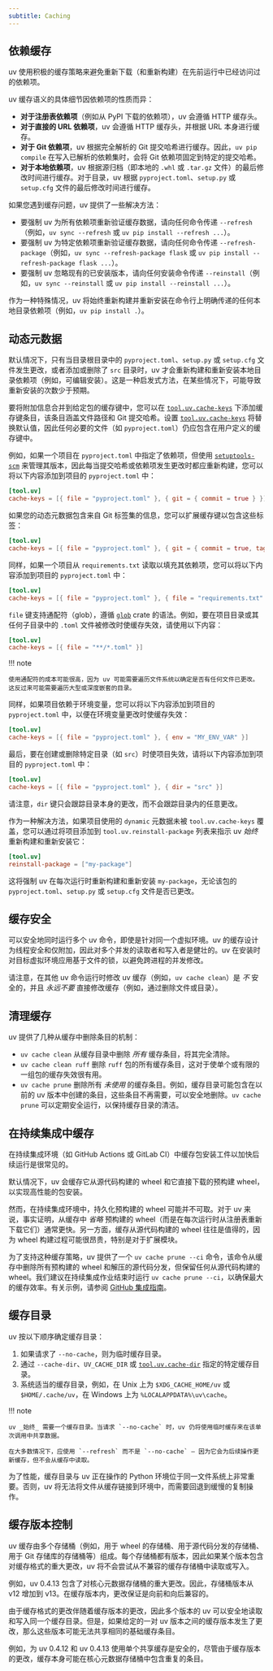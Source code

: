 ```yaml
---
subtitle: Caching
---
```


## 依赖缓存

uv 使用积极的缓存策略来避免重新下载（和重新构建）在先前运行中已经访问过的依赖项。

uv 缓存语义的具体细节因依赖项的性质而异：

- **对于注册表依赖项**（例如从 PyPI 下载的依赖项），uv 会遵循 HTTP 缓存头。
- **对于直接的 URL 依赖项**，uv 会遵循 HTTP 缓存头，并根据 URL 本身进行缓存。
- **对于 Git 依赖项**，uv 根据完全解析的 Git 提交哈希进行缓存。因此，`uv pip compile` 在写入已解析的依赖集时，会将 Git 依赖项固定到特定的提交哈希。
- **对于本地依赖项**，uv 根据源归档（即本地的 `.whl` 或 `.tar.gz` 文件）的最后修改时间进行缓存。对于目录，uv 根据 `pyproject.toml`、`setup.py` 或 `setup.cfg` 文件的最后修改时间进行缓存。

如果您遇到缓存问题，uv 提供了一些解决方法：

- 要强制 uv 为所有依赖项重新验证缓存数据，请向任何命令传递 `--refresh`（例如，`uv sync --refresh` 或 `uv pip install --refresh ...`）。
- 要强制 uv 为特定依赖项重新验证缓存数据，请向任何命令传递 `--refresh-package`（例如，`uv sync --refresh-package flask` 或 `uv pip install --refresh-package flask ...`）。
- 要强制 uv 忽略现有的已安装版本，请向任何安装命令传递 `--reinstall`（例如，`uv sync --reinstall` 或 `uv pip install --reinstall ...`）。

作为一种特殊情况，uv 将始终重新构建并重新安装在命令行上明确传递的任何本地目录依赖项（例如，`uv pip install .`）。

## 动态元数据

默认情况下，只有当目录根目录中的 `pyproject.toml`、`setup.py` 或 `setup.cfg` 文件发生更改，或者添加或删除了 `src` 目录时，uv 才会重新构建和重新安装本地目录依赖项（例如，可编辑安装）。这是一种启发式方法，在某些情况下，可能导致重新安装的次数少于预期。

要将附加信息合并到给定包的缓存键中，您可以在 [`tool.uv.cache-keys`](../reference/settings/configuration.md#cache-keys) 下添加缓存键条目，该条目涵盖文件路径和 Git 提交哈希。设置 [`tool.uv.cache-keys`](../reference/settings/configuration.md#cache-keys) 将替换默认值，因此任何必要的文件（如 `pyproject.toml`）仍应包含在用户定义的缓存键中。

例如，如果一个项目在 `pyproject.toml` 中指定了依赖项，但使用 [`setuptools-scm`](https://pypi.org/project/setuptools-scm/) 来管理其版本，因此每当提交哈希或依赖项发生更改时都应重新构建，您可以将以下内容添加到项目的 `pyproject.toml` 中：

```toml title="pyproject.toml"
[tool.uv]
cache-keys = [{ file = "pyproject.toml" }, { git = { commit = true } }]
```

如果您的动态元数据包含来自 Git 标签集的信息，您可以扩展缓存键以包含这些标签：

```toml title="pyproject.toml"
[tool.uv]
cache-keys = [{ file = "pyproject.toml" }, { git = { commit = true, tags = true } }]
```

同样，如果一个项目从 `requirements.txt` 读取以填充其依赖项，您可以将以下内容添加到项目的 `pyproject.toml` 中：

```toml title="pyproject.toml"
[tool.uv]
cache-keys = [{ file = "pyproject.toml" }, { file = "requirements.txt" }]
```

`file` 键支持通配符（glob），遵循 [`glob`](https://docs.rs/glob/0.3.1/glob/struct.Pattern.html) crate 的语法。例如，要在项目目录或其任何子目录中的 `.toml` 文件被修改时使缓存失效，请使用以下内容：

```toml title="pyproject.toml"
[tool.uv]
cache-keys = [{ file = "**/*.toml" }]
```

!!! note

    使用通配符的成本可能很高，因为 uv 可能需要遍历文件系统以确定是否有任何文件已更改。
    这反过来可能需要遍历大型或深度嵌套的目录。

同样，如果项目依赖于环境变量，您可以将以下内容添加到项目的 `pyproject.toml` 中，以便在环境变量更改时使缓存失效：

```toml title="pyproject.toml"
[tool.uv]
cache-keys = [{ file = "pyproject.toml" }, { env = "MY_ENV_VAR" }]
```

最后，要在创建或删除特定目录（如 `src`）时使项目失效，请将以下内容添加到项目的 `pyproject.toml` 中：

```toml title="pyproject.toml"
[tool.uv]
cache-keys = [{ file = "pyproject.toml" }, { dir = "src" }]
```

请注意，`dir` 键只会跟踪目录本身的更改，而不会跟踪目录内的任意更改。

作为一种解决方法，如果项目使用的 `dynamic` 元数据未被 `tool.uv.cache-keys` 覆盖，您可以通过将项目添加到 `tool.uv.reinstall-package` 列表来指示 uv _始终_ 重新构建和重新安装它：

```toml title="pyproject.toml"
[tool.uv]
reinstall-package = ["my-package"]
```

这将强制 uv 在每次运行时重新构建和重新安装 `my-package`，无论该包的 `pyproject.toml`、`setup.py` 或 `setup.cfg` 文件是否已更改。

## 缓存安全

可以安全地同时运行多个 uv 命令，即使是针对同一个虚拟环境。uv 的缓存设计为线程安全和仅附加，因此对多个并发的读取者和写入者是健壮的。uv 在安装时对目标虚拟环境应用基于文件的锁，以避免跨进程的并发修改。

请注意，在其他 uv 命令运行时修改 uv 缓存（例如，`uv cache clean`）是 _不_ 安全的，并且 _永远不要_ 直接修改缓存（例如，通过删除文件或目录）。

## 清理缓存

uv 提供了几种从缓存中删除条目的机制：

- `uv cache clean` 从缓存目录中删除 _所有_ 缓存条目，将其完全清除。
- `uv cache clean ruff` 删除 `ruff` 包的所有缓存条目，这对于使单个或有限的一组包的缓存失效很有用。
- `uv cache prune` 删除所有 _未使用_ 的缓存条目。例如，缓存目录可能包含在以前的 uv 版本中创建的条目，这些条目不再需要，可以安全地删除。`uv cache prune` 可以定期安全运行，以保持缓存目录的清洁。

## 在持续集成中缓存

在持续集成环境（如 GitHub Actions 或 GitLab CI）中缓存包安装工件以加快后续运行是很常见的。

默认情况下，uv 会缓存它从源代码构建的 wheel 和它直接下载的预构建 wheel，以实现高性能的包安装。

然而，在持续集成环境中，持久化预构建的 wheel 可能并不可取。对于 uv 来说，事实证明，从缓存中 _省略_ 预构建的 wheel（而是在每次运行时从注册表重新下载它们）通常更快。另一方面，缓存从源代码构建的 wheel 往往是值得的，因为 wheel 构建过程可能很昂贵，特别是对于扩展模块。

为了支持这种缓存策略，uv 提供了一个 `uv cache prune --ci` 命令，该命令从缓存中删除所有预构建的 wheel 和解压的源代码分发，但保留任何从源代码构建的 wheel。我们建议在持续集成作业结束时运行 `uv cache prune --ci`，以确保最大的缓存效率。有关示例，请参阅 [GitHub 集成指南](../guides/integration/github.md#_3)。

## 缓存目录

uv 按以下顺序确定缓存目录：

1.  如果请求了 `--no-cache`，则为临时缓存目录。
2.  通过 `--cache-dir`、`UV_CACHE_DIR` 或 [`tool.uv.cache-dir`](../reference/settings/configuration.md#cache-dir) 指定的特定缓存目录。
3.  系统适当的缓存目录，例如，在 Unix 上为 `$XDG_CACHE_HOME/uv` 或 `$HOME/.cache/uv`，在 Windows 上为 `%LOCALAPPDATA%\uv\cache`。

!!! note

    uv _始终_ 需要一个缓存目录。当请求 `--no-cache` 时，uv 仍将使用临时缓存来在该单次调用中共享数据。

    在大多数情况下，应使用 `--refresh` 而不是 `--no-cache` — 因为它会为后续操作更新缓存，但不会从缓存中读取。

为了性能，缓存目录与 uv 正在操作的 Python 环境位于同一文件系统上非常重要。否则，uv 将无法将文件从缓存链接到环境中，而需要回退到缓慢的复制操作。

## 缓存版本控制

uv 缓存由多个存储桶（例如，用于 wheel 的存储桶、用于源代码分发的存储桶、用于 Git 存储库的存储桶等）组成。每个存储桶都有版本，因此如果某个版本包含对缓存格式的重大更改，uv 将不会尝试从不兼容的缓存存储桶中读取或写入。

例如，uv 0.4.13 包含了对核心元数据存储桶的重大更改。因此，存储桶版本从 v12 增加到 v13。在缓存版本内，更改保证是向前和向后兼容的。

由于缓存格式的更改伴随着缓存版本的更改，因此多个版本的 uv 可以安全地读取和写入同一个缓存目录。但是，如果给定的一对 uv 版本之间的缓存版本发生了更改，那么这些版本可能无法共享相同的基础缓存条目。

例如，为 uv 0.4.12 和 uv 0.4.13 使用单个共享缓存是安全的，尽管由于缓存版本的更改，缓存本身可能在核心元数据存储桶中包含重复的条目。
